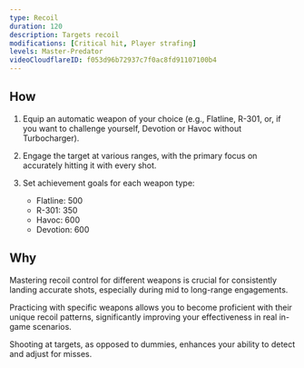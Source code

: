 ```yaml
---
type: Recoil
duration: 120
description: Targets recoil
modifications: [Critical hit, Player strafing]
levels: Master-Predator
videoCloudflareID: f053d96b72937c7f0ac8fd91107100b4
---
```


## How

1. Equip an automatic weapon of your choice (e.g., Flatline, R-301, or, if you want to challenge yourself, Devotion or Havoc without Turbocharger).

2. Engage the target at various ranges, with the primary focus on accurately hitting it with every shot.

3. Set achievement goals for each weapon type:
   - Flatline: 500
   - R-301: 350
   - Havoc: 600
   - Devotion: 600

## Why

Mastering recoil control for different weapons is crucial for consistently landing accurate shots, especially during mid to long-range engagements.

Practicing with specific weapons allows you to become proficient with their unique recoil patterns, significantly improving your effectiveness in real in-game scenarios.

Shooting at targets, as opposed to dummies, enhances your ability to detect and adjust for misses.
